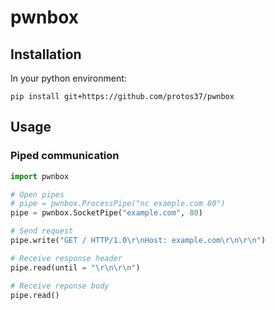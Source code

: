 # pwnbox

## Installation

In your python environment:

	pip install git+https://github.com/protos37/pwnbox

## Usage

### Piped communication

```python
import pwnbox

# Open pipes
# pipe = pwnbox.ProcessPipe("nc example.com 80")
pipe = pwnbox.SocketPipe("example.com", 80)

# Send request
pipe.write("GET / HTTP/1.0\r\nHost: example.com\r\n\r\n")

# Receive response header
pipe.read(until = "\r\n\r\n")

# Receive reponse body
pipe.read()
```

